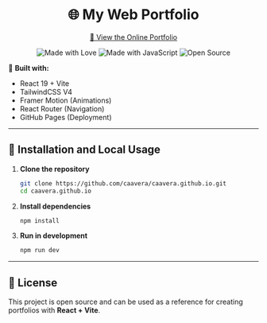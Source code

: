 <h1 align="center">🌐 My Web Portfolio</h1>

<p align="center">
  <a href="https://caavera.github.io" target="_blank">📌 View the Online Portfolio</a>
</p>

<p align="center">
  <img alt="Made with Love" src="https://forthebadge.com/images/badges/built-with-love.svg" />
  <img alt="Made with JavaScript" src="https://forthebadge.com/images/badges/made-with-javascript.svg" />
  <img alt="Open Source" src="https://forthebadge.com/images/badges/open-source.svg" />
</p>

🚀 **Built with:**  
- React 19 + Vite  
- TailwindCSS V4  
- Framer Motion (Animations)  
- React Router (Navigation)  
- GitHub Pages (Deployment)  

---

## 🚀 **Installation and Local Usage**
1. **Clone the repository**
   ```sh
   git clone https://github.com/caavera/caavera.github.io.git
   cd caavera.github.io
   ```

2. **Install dependencies**
   ```sh
   npm install
   ```

3. **Run in development**
   ```sh
   npm run dev
   ```

---

## 📜 **License**
This project is open source and can be used as a reference for creating portfolios with **React + Vite**.